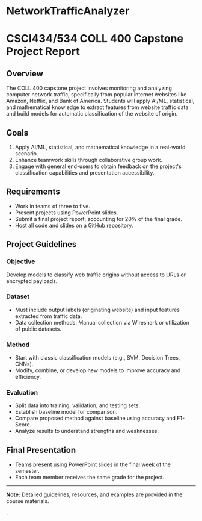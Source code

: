 # NetworkTrafficAnalyzer
# CSCI434/534 COLL 400 Capstone Project Report

## Overview
The COLL 400 capstone project involves monitoring and analyzing computer network traffic, specifically from popular internet websites like Amazon, Netflix, and Bank of America. Students will apply AI/ML, statistical, and mathematical knowledge to extract features from website traffic data and build models for automatic classification of the website of origin.

## Goals
1. Apply AI/ML, statistical, and mathematical knowledge in a real-world scenario.
2. Enhance teamwork skills through collaborative group work.
3. Engage with general end-users to obtain feedback on the project's classification capabilities and presentation accessibility.

## Requirements
- Work in teams of three to five.
- Present projects using PowerPoint slides.
- Submit a final project report, accounting for 20% of the final grade.
- Host all code and slides on a GitHub repository.

## Project Guidelines
### Objective
Develop models to classify web traffic origins without access to URLs or encrypted payloads.

### Dataset
- Must include output labels (originating website) and input features extracted from traffic data.
- Data collection methods: Manual collection via Wireshark or utilization of public datasets.

### Method
- Start with classic classification models (e.g., SVM, Decision Trees, CNNs).
- Modify, combine, or develop new models to improve accuracy and efficiency.
  
### Evaluation
- Split data into training, validation, and testing sets.
- Establish baseline model for comparison.
- Compare proposed method against baseline using accuracy and F1-Score.
- Analyze results to understand strengths and weaknesses.

## Final Presentation
- Teams present using PowerPoint slides in the final week of the semester.
- Each team member receives the same grade for the project.

---

**Note:** Detailed guidelines, resources, and examples are provided in the course materials.

[1]: https://en.wikipedia.org/wiki/Accuracy_and_precision
[2]: https://en.wikipedia.org/wiki/F1_score
.
